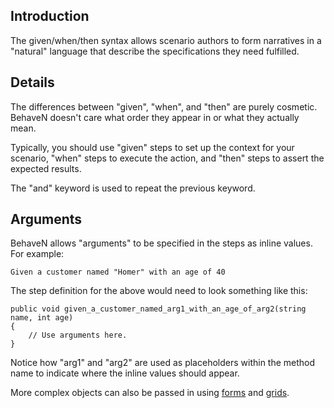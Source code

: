 ## Introduction ##

The given/when/then syntax allows scenario authors to form narratives in a "natural" language that describe the specifications they need fulfilled.

## Details ##

The differences between "given", "when", and "then" are purely cosmetic. BehaveN doesn't care what order they appear in or what they actually mean.

Typically, you should use "given" steps to set up the context for your scenario, "when" steps to execute the action, and "then" steps to assert the expected results.

The "and" keyword is used to repeat the previous keyword.

## Arguments ##

BehaveN allows "arguments" to be specified in the steps as inline values. For example:

```
Given a customer named "Homer" with an age of 40
```

The step definition for the above would need to look something like this:

```
public void given_a_customer_named_arg1_with_an_age_of_arg2(string name, int age)
{
    // Use arguments here.
}
```

Notice how "arg1" and "arg2" are used as placeholders within the method name to indicate where the inline values should appear.

More complex objects can also be passed in using [forms](Forms.md) and [grids](Grids.md).